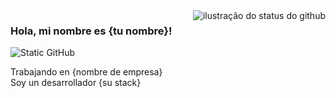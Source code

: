 <img align='right' src="https://github-readme-stats.vercel.app/api?username=iuricode&show_icons=true&title_color=783c00&text_color=af552e&icon_color=783c00&bg_color=f8efd4&cache_seconds=2300" alt="ilustração do status do github">

### Hola, mi nombre es {tu nombre}!

<img src="https://img.shields.io/static/v1?label=Overview&message=SUNOMbre&color=f8efd4&style=for-the-badge&logo=GitHub" alt="Static GitHub">

<p>Trabajando en {nombre de empresa}<br/> Soy un desarrollador {su stack}</p>
